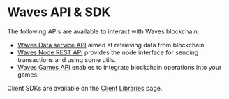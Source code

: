 # Waves API & SDK

The following APIs are available to interact with Waves blockchain:

* [Waves Data service API](/en/building-apps/waves-api-and-sdk/waves-data-service-api) aimed at retrieving data from blockchain.
* [Waves Node REST API](/en/waves-node/node-api/) provides the node interface for sending transactions and using some utils.
* [Waves Games API](/en/building-apps/waves-api-and-sdk/waves-gaming-api/) enables to integrate blockchain operations into your games.

Client SDKs are available on the [Client Libraries](/en/building-apps/waves-api-and-sdk/client-libraries/) page.
